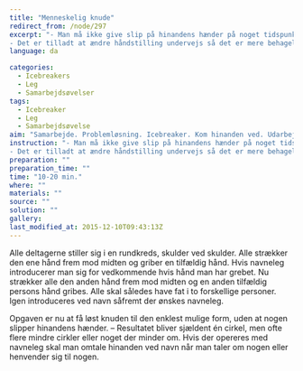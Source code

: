 ```yaml
---
title: "Menneskelig knude"
redirect_from: /node/297
excerpt: "- Man må ikke give slip på hinandens hænder på noget tidspunkt.
- Det er tilladt at ændre håndstilling undervejs så det er mere behageligt, så længe man ikke slipper sin ’makker’."
language: da

categories:
  - Icebreakers
  - Leg
  - Samarbejdsøvelser
tags:
  - Icebreaker
  - Leg
  - Samarbejdsøvelse
aim: "Samarbejde. Problemløsning. Icebreaker. Kom hinanden ved. Udarbejdelse af fælles strategi. Kommunikation. Øvelsen kan endvidere anvendes som navneleg."
instruction: "- Man må ikke give slip på hinandens hænder på noget tidspunkt.
- Det er tilladt at ændre håndstilling undervejs så det er mere behageligt, så længe man ikke slipper sin ’makker’."
preparation: ""
preparation_time: ""
time: "10-20 min."
where: ""
materials: ""
source: ""
solution: ""
gallery:
last_modified_at: 2015-12-10T09:43:13Z
---
```

Alle deltagerne stiller sig i en rundkreds, skulder ved skulder. Alle strækker den ene hånd frem mod midten og griber en tilfældig hånd. Hvis navneleg introducerer man sig for vedkommende hvis hånd man har grebet. Nu strækker alle den anden hånd frem mod midten og en anden tilfældig persons hånd gribes. Alle skal således have fat i to forskellige personer. Igen introduceres ved navn såfremt der ønskes navneleg.

Opgaven er nu at få løst knuden til den enklest mulige form, uden at nogen slipper hinandens hænder. – Resultatet bliver sjældent én cirkel, men ofte flere mindre cirkler eller noget der minder om. Hvis der opereres med navneleg skal man omtale hinanden ved navn når man taler om nogen eller henvender sig til nogen.
